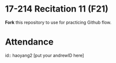 # 17-214 Recitation 11 (F21)
**Fork** this repository to use for practicing Github flow.

# Attendance
id:: haoyang2
[put your andrewID here]
